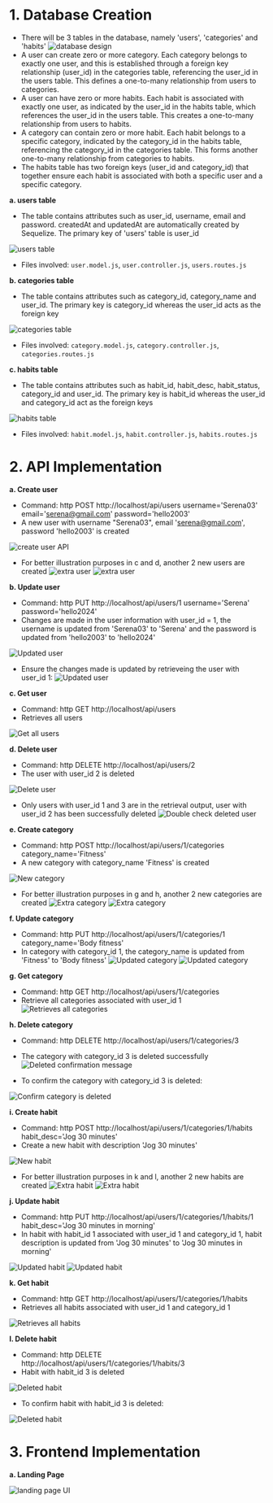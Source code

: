 # 1. Database Creation
* There will be 3 tables in the database, namely 'users', 'categories' and 'habits'
![database design](image/databasedesign.png)
* A user can create zero or more category. Each category belongs to exactly one user, and this is established through a foreign key relationship (user_id) in the categories table, referencing the user_id in the users table. This defines a one-to-many relationship from users to categories. 
* A user can have zero or more habits. Each habit is associated with exactly one user, as indicated by the user_id in the habits table, which references the user_id in the users table. This creates a one-to-many relationship from users to habits.
* A category can contain zero or more habit. Each habit belongs to a specific category, indicated by the category_id in the habits table, referencing the category_id in the categories table. This forms another one-to-many relationship from categories to habits.
* The habits table has two foreign keys (user_id and category_id) that together ensure each habit is associated with both a specific user and a specific category.

**a. users table**
* The table contains attributes such as user_id, username, email and password. createdAt and updatedAt are 
automatically created by Sequelize. The primary key of 'users' table is user_id

![users table](image/Screenshot%202024-10-09%20152251.png)

* Files involved: `user.model.js`, `user.controller.js`, `users.routes.js`

**b. categories table**
* The table contains attributes such as category_id, category_name and user_id. The primary key is category_id 
whereas the user_id acts as the foreign key

![categories table](image/Screenshot%202024-10-09%20155458.png)

* Files involved: `category.model.js`, `category.controller.js`, `categories.routes.js`

**c. habits table**
* The table contains attributes such as habit_id, habit_desc, habit_status, category_id and user_id. The primary key 
is habit_id whereas the user_id and category_id act as the foreign keys

![habits table](image/Screenshot%202024-10-09%20162402.png)

* Files involved: `habit.model.js`, `habit.controller.js`, `habits.routes.js`

# 2. API Implementation

**a. Create user**
* Command: http POST http://localhost/api/users username='Serena03' email='serena@gmail.com' password='hello2003'
* A new user with username "Serena03", email 'serena@gmail.com', password 'hello2003' is created

![create user API](image/Screenshot%202024-10-09%20170740.png)

* For better illustration purposes in c and d, another 2 new users are created
![extra user](image/Screenshot%202024-10-09%20171030.png)
![extra user](image/Screenshot%202024-10-09%20171255.png)

**b. Update user**
* Command: http PUT http://localhost/api/users/1 username='Serena' password='hello2024'
* Changes are made in the user information with user_id = 1, the username is updated from 'Serena03' to 'Serena' and the password is updated from 'hello2003' to 'hello2024'

![Updated user](image/Screenshot%202024-10-09%20170905.png)

* Ensure the changes made is updated by retrieveing the user with user_id 1:
![Updated user](image/Screenshot%202024-10-09%20172216.png)

**c. Get user**
* Command: http GET http://localhost/api/users
* Retrieves all users

![Get all users](image/Screenshot%202024-10-09%20171328.png)

**d. Delete user**
* Command: http DELETE http://localhost/api/users/2
* The user with user_id 2 is deleted

![Delete user](image/Screenshot%202024-10-09%20171414.png)

* Only users with user_id 1 and 3 are in the retrieval output, user with user_id 2 has been successfully deleted
![Double check deleted user](image/Screenshot%202024-10-09%20171443.png)

**e. Create category**
* Command: http POST http://localhost/api/users/1/categories category_name='Fitness'
* A new category with category_name 'Fitness' is created

![New category](image/Screenshot%202024-10-09%20173258.png)

* For better illustration purposes in g and h, another 2 new categories are created
![Extra category](image/Screenshot%202024-10-09%20174017.png)
![Extra category](image/Screenshot%202024-10-09%20173752.png)

**f. Update category**
* Command: http PUT http://localhost/api/users/1/categories/1 category_name='Body fitness'
* In category with category_id 1, the category_name is updated from 'Fitness' to 'Body fitness'
![Updated category](image/Screenshot%202024-10-09%20173927.png)
![Updated category](image/Screenshot%202024-10-09%20174231.png)

**g. Get category**
* Command: http GET http://localhost/api/users/1/categories
* Retrieve all categories associated with user_id 1
![Retrieves all categories](image/Screenshot%202024-10-09%20174322.png)

**h. Delete category**
* Command: http DELETE http://localhost/api/users/1/categories/3
* The category with category_id 3 is deleted successfully
![Deleted confirmation message](image/Screenshot%202024-10-09%20174421.png)

* To confirm the category with category_id 3 is deleted:

![Confirm category is deleted](image/Screenshot%202024-10-09%20174458.png)

**i. Create habit**
* Command: http POST http://localhost/api/users/1/categories/1/habits habit_desc='Jog 30 minutes'
* Create a new habit with description 'Jog 30 minutes'

![New habit](image/Screenshot%202024-10-09%20175647.png)

* For better illustration purposes in k and l, another 2 new habits are created
![Extra habit](image/Screenshot%202024-10-09%20175759.png)
![Extra habit](image/Screenshot%202024-10-09%20180000.png)

**j. Update habit**
* Command: http PUT http://localhost/api/users/1/categories/1/habits/1 habit_desc='Jog 30 minutes in morning'
* In habit with habit_id 1 associated with user_id 1 and category_id 1, habit description is updated from 'Jog 30 minutes' to 'Jog 30 minutes in morning'

![Updated habit](image/Screenshot%202024-10-09%20180104.png)
![Updated habit](image/Screenshot%202024-10-09%20180803.png)

**k. Get habit**
* Command: http GET http://localhost/api/users/1/categories/1/habits
* Retrieves all habits associated with user_id 1 and category_id 1

![Retrieves all habits](image/Screenshot%202024-10-09%20180226.png)

**l. Delete habit**
* Command: http DELETE http://localhost/api/users/1/categories/1/habits/3
* Habit with habit_id 3 is deleted

![Deleted habit](image/Screenshot%202024-10-09%20180311.png)

* To confirm habit with habit_id 3 is deleted:

![Deleted habit](image/Screenshot%202024-10-09%20180346.png)

# 3. Frontend Implementation

**a. Landing Page**

![landing page UI](image/Screenshot-landingPage.png)